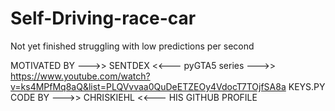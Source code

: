 # Self-Driving-race-car
Not yet finished
struggling with low predictions per second

MOTIVATED BY --->> SENTDEX <<--- pyGTA5 series --->> https://www.youtube.com/watch?v=ks4MPfMq8aQ&list=PLQVvvaa0QuDeETZEOy4VdocT7TOjfSA8a 
KEYS.PY CODE BY --->> CHRISKIEHL <<--- HIS GITHUB PROFILE 








